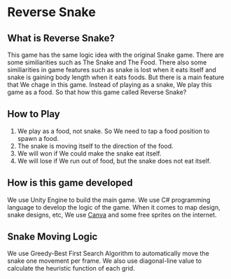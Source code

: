 # Reverse Snake

## What is Reverse Snake?

This game has the same logic idea with the original Snake game. There are some similiarities such as The Snake and The Food. There also some similiarities in game features such as snake is lost when it eats itself and snake is gaining body length when it eats foods. But there is a main feature that We chage in this game. Instead of playing as a snake, We play this game as a food. So that how this game called Reverse Snake?

## How to Play

  1. We play as a food, not snake. So We need to tap a food position to spawn a food.
  2. The snake is moving itself to the direction of the food.
  3. We will won if We could make the snake eat itself.
  4. We will lose if We run out of food, but the snake does not eat itself.
  
## How is this game developed

We use Unity Engine to build the main game. We use C# programming language to develop the logic of the game. When it comes to map design, snake designs, etc, We use <a href="https://canva.com">Canva</a> and some free sprites on the internet.

## Snake Moving Logic

We use Greedy-Best First Search Algorithm to automatically move the snake one movement per frame. We also use diagonal-line value to calculate the heuristic function of each grid.
